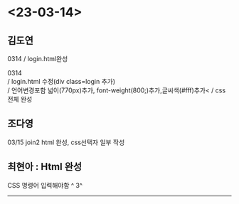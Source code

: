 <h1><23-03-14></h1>
<h2>김도연</h2>
<p>0314 / login.html완성</p>
<p>0314<br>
  / login.html 수정(div class=login 추가)<br>
  / 언어변경포함 넓이(770px)추가, font-weight(800;)추가,글씨색(#fff)추가<
  / css 전체 완성
</p>
<h2>조다영</h2>
<p>03/15 join2 html 완성, css선택자 일부 작성</p>
<h2>최현아 : Html 완성 </h2>
<p>CSS 명령어 입력해야함 ^ 3^</p>
<hr>
